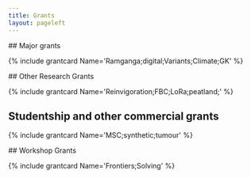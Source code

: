 ```yaml
---
title: Grants
layout: pageleft
---
```





<div class="grants" markdown=1>
## Major grants

{% include grantcard Name='Ramganga;digital;Variants;Climate;GK' %}
</div>




<div class="grants" markdown=1>
## Other Research Grants

{% include grantcard Name='Reinvigoration;FBC;LoRa;peatland;' %}

</div>



<div class="grants" markdown=1>


## Studentship and other commercial grants
{% include grantcard Name='MSC;synthetic;tumour' %}

</div>



<div class="grants" markdown=1>
##  Workshop Grants

{% include grantcard Name='Frontiers;Solving' %}

</div>





<style>
</style>